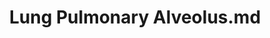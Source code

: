 ---
title: Lung Pulmonary Alveolus.md
release_version: v1.2
model_type: 2d-ftu
description: 'This functional tissue unit (FTU) illustration was created from anatomical structures and cell types listed in the ASCT+B Table [Lung v1.1](https://doi.org/10.48539/HBM323.SGDF.945). Multiple histology atlases, especially Human Microscopic Anatomy (R.V. Krstić, 1994) and Histology: A Text and Atlas (Michael H. Ross, et al., 2003) were referenced. Especially helpful in determining the structure of the fibroblast cell types was [(Rodríguez-Castillo et al. 2018)](https://doi.org/10.1186/s12931-018-0837-5).'
creators:
  - 0000-0002-3775-8574
project_leads:
  - 0000-0002-3321-6137
reviewers:
  - 0000-0002-9185-3994
creation_date: 2022-05-06T00:00:00
license: CC BY 4.0
publisher:  HuBMAP 
funder:  National Institutes of Health 
award_number:  OT2OD026671 
hubmap_id:  HBM626.KZVN.453 
doi: https://doi.org/10.48539/HBM626.KZVN.453
---